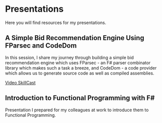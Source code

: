 # Presentations
Here you will find resources for my presentations.

## A Simple Bid Recommendation Engine Using FParsec and CodeDom

In this session, I share my journey through building a simple bid recommendation engine which uses FParsec - an F# parser combinator library which makes such a task a breeze, and CodeDom - a code provider which allows us to generate source code as well as compiled assemblies.

[Video SkillCast](https://skillsmatter.com/skillscasts/13175-f-sharpunctional-londoners)


## Introduction to Functional Programming with F#

Presentation I prepared for my colleagues at work to introduce them to Functional Programming.
